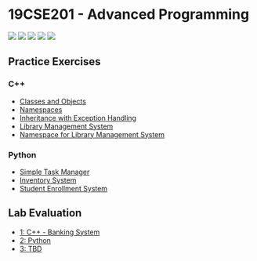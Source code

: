 # 19CSE201 - Advanced Programming 
![](https://img.shields.io/badge/Batch-22CYS-lightgreen) ![](https://img.shields.io/badge/UG-blue) ![](https://img.shields.io/badge/Subject-AdP-blue)
![](https://img.shields.io/badge/-HPOJ-brown) ![](https://img.shields.io/badge/Additional_Coverage-Code_Review-purple)  <br/>

## Practice Exercises
### C++
- [Classes and Objects](https://hpoj.cb.amrita.edu:8000/problem/19cse201ram01)
- [Namespaces](https://hpoj.cb.amrita.edu:8000/problem/19cse201ram02)
- [Inheritance with Exception Handling](https://hpoj.cb.amrita.edu:8000/problem/19cse201ram03)
- [Library Management System](https://hpoj.cb.amrita.edu:8000/problem/19cse201rampc1)
- [Namespace for Library Management System](https://hpoj.cb.amrita.edu:8000/problem/19cse201rampc2)

### Python
- [Simple Task Manager](https://hpoj.cb.amrita.edu:8000/problem/19cse201rampy01)
- [Inventory System](https://hpoj.cb.amrita.edu:8000/problem/19cse201pyp02)
- [Student Enrollment System](https://hpoj.cb.amrita.edu:8000/problem/19cse201pyp03)

## Lab Evaluation
- [1: C++ - Banking System](https://hpoj.cb.amrita.edu:8000/problem/19cse201ramp1)
- [2: Python]()
- [3: TBD]()
